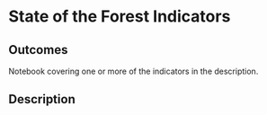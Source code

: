 # State of the Forest Indicators
## Outcomes
Notebook covering one or more of the indicators in the description.
## Description